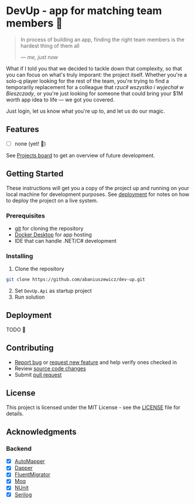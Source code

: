 # DevUp - app for matching team members :rocket:
> In process of building an app, finding the right team members is the hardest thing of them all
>
> &mdash; _me, just now_

What if I told you that we decided to tackle down that complexity, so that you can focus on what's truly imporant: the project itself. Whether you're a solo-q player looking for the rest of the team, you're trying to find a temporarily replacement for a colleague that _rzucił wszystko i wyjechał w Bieszczady_, or you're just looking for someone that could bring your $1M worth app idea to life &mdash; we got you covered.

Just login, let us know what you're up to, and let us do our magic.

## Features
- [ ] none (yet! :see_no_evil:)

See [Projects board](https://github.com/abaniuszewicz/dev-up/projects) to get an overview of future development.

## Getting Started
These instructions will get you a copy of the project up and running on your local machine for development purposes. See [deployment](#Deployment) for notes on how to deploy the project on a live system.

### Prerequisites
* [git](https://git-scm.com/) for cloning the repository
* [Docker Desktop](https://www.docker.com/products/docker-desktop/) for app hosting
* IDE that can handle .NET/C# development

### Installing
1. Clone the repository
```sh
git clone https://github.com/abaniuszewicz/dev-up.git
```
2. Set `DevUp.Api` as startup project
3. Run solution

## Deployment
TODO :see_no_evil:

## Contributing
* [Report bug](https://github.com/abaniuszewicz/dev-up/issues) or [request new feature](https://github.com/abaniuszewicz/dev-up/issues) and help verify ones checked in
* Review [source code changes](https://github.com/abaniuszewicz/dev-up/pulls)
* Submit [pull request](https://github.com/abaniuszewicz/dev-up/pulls)

## License
This project is licensed under the MIT License - see the [LICENSE](LICENSE) file for details.

## Acknowledgments
### Backend
- [x] [AutoMapper](https://github.com/AutoMapper/AutoMapper)
- [x] [Dapper](https://github.com/DapperLib/Dapper)
- [x] [FluentMigrator](https://github.com/fluentmigrator/fluentmigrator)
- [x] [Moq](https://github.com/moq/moq)
- [x] [NUnit](https://github.com/nunit/nunit)
- [x] [Serilog](https://github.com/serilog/serilog)